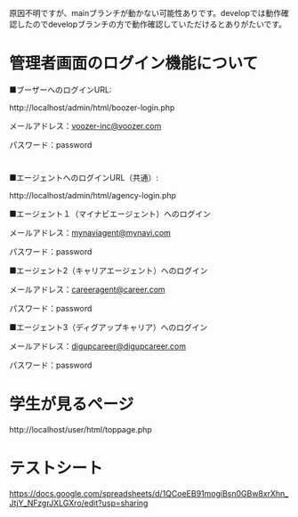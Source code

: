 原因不明ですが、mainブランチが動かない可能性ありです。developでは動作確認したのでdevelopブランチの方で動作確認していただけるとありがたいです。

# 管理者画面のログイン機能について

■ブーザーへのログインURL:

http://localhost/admin/html/boozer-login.php



メールアドレス：voozer-inc@voozer.com

パスワード：password

#

■エージェントへのログインURL（共通）:

http://localhost/admin/html/agency-login.php

■エージェント１（マイナビエージェント）へのログイン

メールアドレス：mynaviagent@mynavi.com

パスワード：password



■エージェント2（キャリアエージェント）へのログイン

メールアドレス：careeragent@career.com

パスワード：password



■エージェント3（ディグアップキャリア）へのログイン

メールアドレス：digupcareer@digupcareer.com

パスワード：password

#

# 学生が見るページ

http://localhost/user/html/toppage.php



# テストシート

https://docs.google.com/spreadsheets/d/1QCoeEB91mogiBsn0GBw8xrXhn_JtjY_NFzgrJXLGXro/edit?usp=sharing

